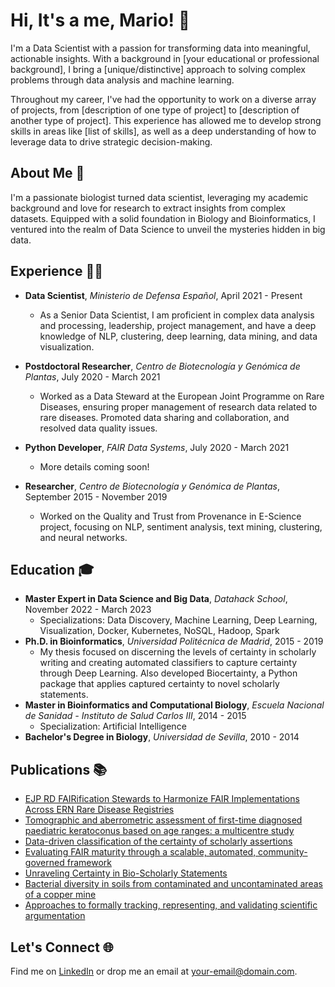 # Hi, It's a me, Mario! 👋

I'm a Data Scientist with a passion for transforming data into meaningful, actionable insights. With a background in [your educational or professional background], I bring a [unique/distinctive] approach to solving complex problems through data analysis and machine learning.

Throughout my career, I've had the opportunity to work on a diverse array of projects, from [description of one type of project] to [description of another type of project]. This experience has allowed me to develop strong skills in areas like [list of skills], as well as a deep understanding of how to leverage data to drive strategic decision-making.

## About Me 📌
I'm a passionate biologist turned data scientist, leveraging my academic background and love for research to extract insights from complex datasets. Equipped with a solid foundation in Biology and Bioinformatics, I ventured into the realm of Data Science to unveil the mysteries hidden in big data.

## Experience 👨‍💼

- **Data Scientist**, _Ministerio de Defensa Español_, April 2021 - Present
  - As a Senior Data Scientist, I am proficient in complex data analysis and processing, leadership, project management, and have a deep knowledge of NLP, clustering, deep learning, data mining, and data visualization.
  
- **Postdoctoral Researcher**, _Centro de Biotecnología y Genómica de Plantas_, July 2020 - March 2021
  - Worked as a Data Steward at the European Joint Programme on Rare Diseases, ensuring proper management of research data related to rare diseases. Promoted data sharing and collaboration, and resolved data quality issues.

- **Python Developer**, _FAIR Data Systems_, July 2020 - March 2021
  - More details coming soon!
  
- **Researcher**, _Centro de Biotecnología y Genómica de Plantas_, September 2015 - November 2019
  - Worked on the Quality and Trust from Provenance in E-Science project, focusing on NLP, sentiment analysis, text mining, clustering, and neural networks.

## Education 🎓
- **Master Expert in Data Science and Big Data**, _Datahack School_, November 2022 - March 2023
  - Specializations: Data Discovery, Machine Learning, Deep Learning, Visualization, Docker, Kubernetes, NoSQL, Hadoop, Spark
- **Ph.D. in Bioinformatics**, _Universidad Politécnica de Madrid_, 2015 - 2019
  - My thesis focused on discerning the levels of certainty in scholarly writing and creating automated classifiers to capture certainty through Deep Learning. Also developed Biocertainty, a Python package that applies captured certainty to novel scholarly statements.
- **Master in Bioinformatics and Computational Biology**, _Escuela Nacional de Sanidad - Instituto de Salud Carlos III_, 2014 - 2015
  - Specialization: Artificial Intelligence
- **Bachelor's Degree in Biology**, _Universidad de Sevilla_, 2010 - 2014

  
## Publications 📚
- [EJP RD FAIRification Stewards to Harmonize FAIR Implementations Across ERN Rare Disease Registries](https://doi.org/unknown)
- [Tomographic and aberrometric assessment of first-time diagnosed paediatric keratoconus based on age ranges: a multicentre study](https://doi.org/unknown)
- [Data-driven classification of the certainty of scholarly assertions](https://doi.org/unknown)
- [Evaluating FAIR maturity through a scalable, automated, community-governed framework](https://doi.org/10.1038/s41597-019-0184-5)
- [Unraveling Certainty in Bio-Scholarly Statements](https://doi.org/10.13140/RG.2.2.31438.92484)
- [Bacterial diversity in soils from contaminated and uncontaminated areas of a copper mine](https://doi.org/10.13140/RG.2.2.22735.18080)
- [Approaches to formally tracking, representing, and validating scientific argumentation](https://doi.org/10.13140/RG.2.2.16178.45761)



## Let's Connect 🌐
Find me on [LinkedIn](https://www.linkedin.com/in/your-linkedin-profile/) or drop me an email at your-email@domain.com.
